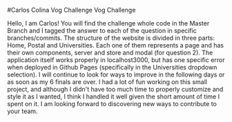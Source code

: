 #Carlos Colina Vog Challenge
Vog Challenge


Hello, 
I am Carlos! You will find the challenge whole code in the Master Branch and I tagged the answer to each of the question in specific branches/commits.
The structure of the website is divided in three parts: Home, Postal and Universities. Each one of them represents a page and has their own components, server and store and modal (for question 2). The application itself works properly in localhost3000, but has one specific error when deployed in Github Pages (specifically in the Universities dropdown selection). I will continue to look for ways to improve in the following days or as soon as my 6 finals are over. I had a lot of fun working on this small project, and although I didn't have too much time to properly customize and style it as I wanted, I think I handled it well given the short amount of time I spent on it. I am looking forward to discovering new ways to contribute to your team.
